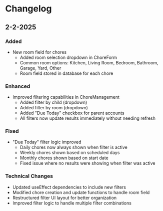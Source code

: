 # Changelog

## 2-2-2025

### Added
- New room field for chores
  - Added room selection dropdown in ChoreForm
  - Common room options: Kitchen, Living Room, Bedroom, Bathroom, Garage, Yard, Other
  - Room field stored in database for each chore

### Enhanced
- Improved filtering capabilities in ChoreManagement
  - Added filter by child (dropdown)
  - Added filter by room (dropdown)
  - Added "Due Today" checkbox for parent accounts
  - All filters now update results immediately without needing refresh

### Fixed
- "Due Today" filter logic improved
  - Daily chores now always shown when filter is active
  - Weekly chores shown based on scheduled days
  - Monthly chores shown based on start date
  - Fixed issue where no results were showing when filter was active

### Technical Changes
- Updated useEffect dependencies to include new filters
- Modified chore creation and update functions to handle room field
- Restructured filter UI layout for better organization
- Improved filter logic to handle multiple filter combinations